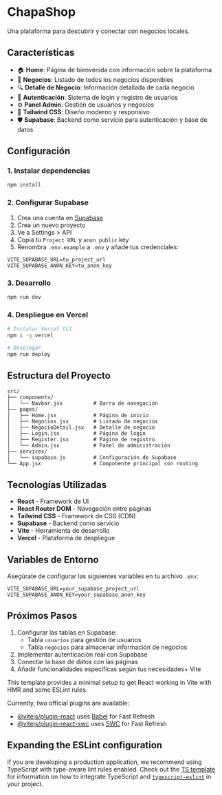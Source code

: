 # ChapaShop

Una plataforma para descubrir y conectar con negocios locales.

## Características

- 🏠 **Home**: Página de bienvenida con información sobre la plataforma
- 🏪 **Negocios**: Listado de todos los negocios disponibles
- 🔍 **Detalle de Negocio**: Información detallada de cada negocio
- 👤 **Autenticación**: Sistema de login y registro de usuarios
- ⚙️ **Panel Admin**: Gestión de usuarios y negocios
- 🎨 **Tailwind CSS**: Diseño moderno y responsivo
- 🛡️ **Supabase**: Backend como servicio para autenticación y base de datos

## Configuración

### 1. Instalar dependencias

```bash
npm install
```

### 2. Configurar Supabase

1. Crea una cuenta en [Supabase](https://supabase.com)
2. Crea un nuevo proyecto
3. Ve a Settings > API
4. Copia tu `Project URL` y `anon public` key
5. Renombra `.env.example` a `.env` y añade tus credenciales:

```env
VITE_SUPABASE_URL=tu_project_url
VITE_SUPABASE_ANON_KEY=tu_anon_key
```

### 3. Desarrollo

```bash
npm run dev
```

### 4. Despliegue en Vercel

```bash
# Instalar Vercel CLI
npm i -g vercel

# Desplegar
npm run deploy
```

## Estructura del Proyecto

```
src/
├── components/
│   └── Navbar.jsx          # Barra de navegación
├── pages/
│   ├── Home.jsx            # Página de inicio
│   ├── Negocios.jsx        # Listado de negocios
│   ├── NegocioDetail.jsx   # Detalle de negocio
│   ├── Login.jsx           # Página de login
│   ├── Register.jsx        # Página de registro
│   └── Admin.jsx           # Panel de administración
├── services/
│   └── supabase.js         # Configuración de Supabase
└── App.jsx                 # Componente principal con routing
```

## Tecnologías Utilizadas

- **React** - Framework de UI
- **React Router DOM** - Navegación entre páginas
- **Tailwind CSS** - Framework de CSS (CDN)
- **Supabase** - Backend como servicio
- **Vite** - Herramienta de desarrollo
- **Vercel** - Plataforma de despliegue

## Variables de Entorno

Asegúrate de configurar las siguientes variables en tu archivo `.env`:

```env
VITE_SUPABASE_URL=your_supabase_project_url
VITE_SUPABASE_ANON_KEY=your_supabase_anon_key
```

## Próximos Pasos

1. Configurar las tablas en Supabase:
   - Tabla `usuarios` para gestión de usuarios
   - Tabla `negocios` para almacenar información de negocios
2. Implementar autenticación real con Supabase
3. Conectar la base de datos con las páginas
4. Añadir funcionalidades específicas según tus necesidades+ Vite

This template provides a minimal setup to get React working in Vite with HMR and some ESLint rules.

Currently, two official plugins are available:

- [@vitejs/plugin-react](https://github.com/vitejs/vite-plugin-react/blob/main/packages/plugin-react) uses [Babel](https://babeljs.io/) for Fast Refresh
- [@vitejs/plugin-react-swc](https://github.com/vitejs/vite-plugin-react/blob/main/packages/plugin-react-swc) uses [SWC](https://swc.rs/) for Fast Refresh

## Expanding the ESLint configuration

If you are developing a production application, we recommend using TypeScript with type-aware lint rules enabled. Check out the [TS template](https://github.com/vitejs/vite/tree/main/packages/create-vite/template-react-ts) for information on how to integrate TypeScript and [`typescript-eslint`](https://typescript-eslint.io) in your project.
